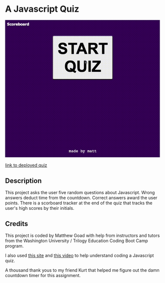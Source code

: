 # A Javascript Quiz

![animated gif of working quiz](assets/images/js-quiz-demo.gif)

[link to deployed quiz](http://matthewxgoad.github.io/wrong-answers-only)

## Description

This project asks the user five random questions about Javascript. Wrong answers deduct time from the countdown. Correct answers award the user points. There is a scorboard tracker at the end of the quiz that tracks the user's high scores by their initials. 

## Credits

This project is coded by Matthew Goad with help from instructors and tutors from the Washington University / Trilogy Education Coding Boot Camp program. 

I also used [this site](https://www.sitepoint.com/simple-javascript-quiz/) and [this video](https://www.youtube.com/watch?v=riDzcEQbX6k) to help understand coding a Javascript quiz. 

A thousand thank yous to my friend Kurt that helped me figure out the damn countdown timer for this assignment. 